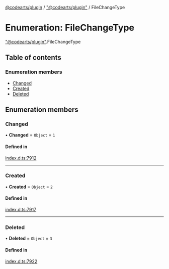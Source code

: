 [@codearts/plugin](../README.md) / ["@codearts/plugin"](../modules/_codearts_plugin_.md) / FileChangeType

# Enumeration: FileChangeType

["@codearts/plugin"](../modules/_codearts_plugin_.md).FileChangeType

## Table of contents

### Enumeration members

- [Changed](codearts_plugin_.FileChangeType.md#changed)
- [Created](codearts_plugin_.FileChangeType.md#created)
- [Deleted](codearts_plugin_.FileChangeType.md#deleted)

## Enumeration members

### Changed

• **Changed** = `Object` = `1`

#### Defined in

[index.d.ts:7912](https://github.com/huaweicloud/cloudide-plugin-api/blob/84e382d/index.d.ts#L7912)

___

### Created

• **Created** = `Object` = `2`

#### Defined in

[index.d.ts:7917](https://github.com/huaweicloud/cloudide-plugin-api/blob/84e382d/index.d.ts#L7917)

___

### Deleted

• **Deleted** = `Object` = `3`

#### Defined in

[index.d.ts:7922](https://github.com/huaweicloud/cloudide-plugin-api/blob/84e382d/index.d.ts#L7922)
